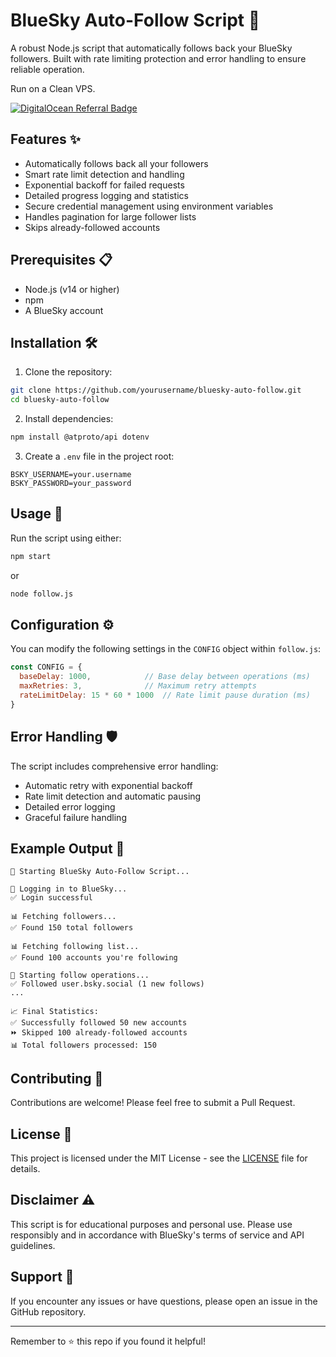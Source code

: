# BlueSky Auto-Follow Script 🚀

A robust Node.js script that automatically follows back your BlueSky followers. Built with rate limiting protection and error handling to ensure reliable operation.

Run on a Clean VPS.

[![DigitalOcean Referral Badge](https://web-platforms.sfo2.cdn.digitaloceanspaces.com/WWW/Badge%203.svg)](https://www.digitalocean.com/?refcode=e22bbff5f6f1&utm_campaign=Referral_Invite&utm_medium=Referral_Program&utm_source=badge)

## Features ✨

- Automatically follows back all your followers
- Smart rate limit detection and handling
- Exponential backoff for failed requests
- Detailed progress logging and statistics
- Secure credential management using environment variables
- Handles pagination for large follower lists
- Skips already-followed accounts

## Prerequisites 📋

- Node.js (v14 or higher)
- npm
- A BlueSky account

## Installation 🛠️

1. Clone the repository:
```bash
git clone https://github.com/yourusername/bluesky-auto-follow.git
cd bluesky-auto-follow
```

2. Install dependencies:
```bash
npm install @atproto/api dotenv
```

3. Create a `.env` file in the project root:
```env
BSKY_USERNAME=your.username
BSKY_PASSWORD=your_password
```

## Usage 🚀

Run the script using either:
```bash
npm start
```
or
```bash
node follow.js
```

## Configuration ⚙️

You can modify the following settings in the `CONFIG` object within `follow.js`:

```javascript
const CONFIG = {
  baseDelay: 1000,            // Base delay between operations (ms)
  maxRetries: 3,              // Maximum retry attempts
  rateLimitDelay: 15 * 60 * 1000  // Rate limit pause duration (ms)
}
```

## Error Handling 🛡️

The script includes comprehensive error handling:
- Automatic retry with exponential backoff
- Rate limit detection and automatic pausing
- Detailed error logging
- Graceful failure handling

## Example Output 📝

```
🚀 Starting BlueSky Auto-Follow Script...

🔑 Logging in to BlueSky...
✅ Login successful

📊 Fetching followers...
✅ Found 150 total followers

📊 Fetching following list...
✅ Found 100 accounts you're following

🤝 Starting follow operations...
✅ Followed user.bsky.social (1 new follows)
...

📈 Final Statistics:
✅ Successfully followed 50 new accounts
⏩ Skipped 100 already-followed accounts
📊 Total followers processed: 150
```

## Contributing 🤝

Contributions are welcome! Please feel free to submit a Pull Request.

## License 📄

This project is licensed under the MIT License - see the [LICENSE](LICENSE) file for details.

## Disclaimer ⚠️

This script is for educational purposes and personal use. Please use responsibly and in accordance with BlueSky's terms of service and API guidelines.

## Support 💬

If you encounter any issues or have questions, please open an issue in the GitHub repository.

---
Remember to ⭐ this repo if you found it helpful!
